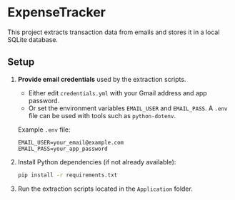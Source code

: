 # ExpenseTracker

This project extracts transaction data from emails and stores it in a local SQLite database.

## Setup

1. **Provide email credentials** used by the extraction scripts.
   - Either edit `credentials.yml` with your Gmail address and app password.
   - Or set the environment variables `EMAIL_USER` and `EMAIL_PASS`. A `.env` file can be used with tools such as `python-dotenv`.

   Example `.env` file:
   ```
   EMAIL_USER=your_email@example.com
   EMAIL_PASS=your_app_password
   ```

2. Install Python dependencies (if not already available):
   ```bash
   pip install -r requirements.txt
   ```

3. Run the extraction scripts located in the `Application` folder.

